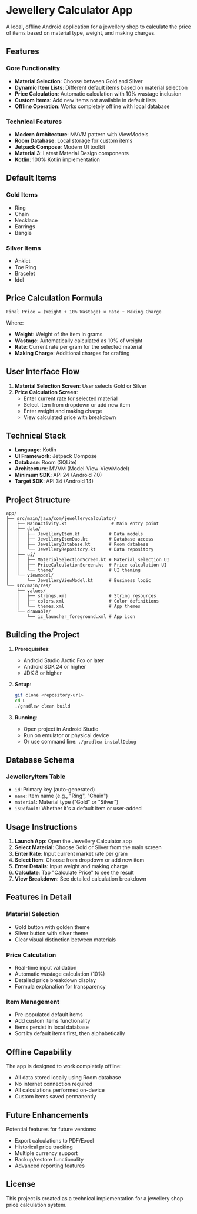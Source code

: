 # Jewellery Calculator App

A local, offline Android application for a jewellery shop to calculate the price of items based on material type, weight, and making charges.

## Features

### Core Functionality
- **Material Selection**: Choose between Gold and Silver
- **Dynamic Item Lists**: Different default items based on material selection
- **Price Calculation**: Automatic calculation with 10% wastage inclusion
- **Custom Items**: Add new items not available in default lists
- **Offline Operation**: Works completely offline with local database

### Technical Features
- **Modern Architecture**: MVVM pattern with ViewModels
- **Room Database**: Local storage for custom items
- **Jetpack Compose**: Modern UI toolkit
- **Material 3**: Latest Material Design components
- **Kotlin**: 100% Kotlin implementation

## Default Items

### Gold Items
- Ring
- Chain  
- Necklace
- Earrings
- Bangle

### Silver Items
- Anklet
- Toe Ring
- Bracelet
- Idol

## Price Calculation Formula

```
Final Price = (Weight + 10% Wastage) × Rate + Making Charge
```

Where:
- **Weight**: Weight of the item in grams
- **Wastage**: Automatically calculated as 10% of weight
- **Rate**: Current rate per gram for the selected material
- **Making Charge**: Additional charges for crafting

## User Interface Flow

1. **Material Selection Screen**: User selects Gold or Silver
2. **Price Calculation Screen**: 
   - Enter current rate for selected material
   - Select item from dropdown or add new item
   - Enter weight and making charge
   - View calculated price with breakdown

## Technical Stack

- **Language**: Kotlin
- **UI Framework**: Jetpack Compose
- **Database**: Room (SQLite)
- **Architecture**: MVVM (Model-View-ViewModel)
- **Minimum SDK**: API 24 (Android 7.0)
- **Target SDK**: API 34 (Android 14)

## Project Structure

```
app/
├── src/main/java/com/jewellerycalculator/
│   ├── MainActivity.kt                 # Main entry point
│   ├── data/
│   │   ├── JewelleryItem.kt           # Data models
│   │   ├── JewelleryItemDao.kt        # Database access
│   │   ├── JewelleryDatabase.kt       # Room database
│   │   └── JewelleryRepository.kt     # Data repository
│   ├── ui/
│   │   ├── MaterialSelectionScreen.kt # Material selection UI
│   │   ├── PriceCalculationScreen.kt  # Price calculation UI
│   │   └── theme/                     # UI theming
│   └── viewmodel/
│       └── JewelleryViewModel.kt      # Business logic
└── src/main/res/
    ├── values/
    │   ├── strings.xml                # String resources
    │   ├── colors.xml                 # Color definitions
    │   └── themes.xml                 # App themes
    └── drawable/
        └── ic_launcher_foreground.xml # App icon
```

## Building the Project

1. **Prerequisites**:
   - Android Studio Arctic Fox or later
   - Android SDK 24 or higher
   - JDK 8 or higher

2. **Setup**:
   ```bash
   git clone <repository-url>
   cd L
   ./gradlew clean build
   ```

3. **Running**:
   - Open project in Android Studio
   - Run on emulator or physical device
   - Or use command line: `./gradlew installDebug`

## Database Schema

### JewelleryItem Table
- `id`: Primary key (auto-generated)
- `name`: Item name (e.g., "Ring", "Chain")
- `material`: Material type ("Gold" or "Silver")
- `isDefault`: Whether it's a default item or user-added

## Usage Instructions

1. **Launch App**: Open the Jewellery Calculator app
2. **Select Material**: Choose Gold or Silver from the main screen
3. **Enter Rate**: Input current market rate per gram
4. **Select Item**: Choose from dropdown or add new item
5. **Enter Details**: Input weight and making charge
6. **Calculate**: Tap "Calculate Price" to see the result
7. **View Breakdown**: See detailed calculation breakdown

## Features in Detail

### Material Selection
- Gold button with golden theme
- Silver button with silver theme
- Clear visual distinction between materials

### Price Calculation
- Real-time input validation
- Automatic wastage calculation (10%)
- Detailed price breakdown display
- Formula explanation for transparency

### Item Management
- Pre-populated default items
- Add custom items functionality
- Items persist in local database
- Sort by default items first, then alphabetically

## Offline Capability

The app is designed to work completely offline:
- All data stored locally using Room database
- No internet connection required
- All calculations performed on-device
- Custom items saved permanently

## Future Enhancements

Potential features for future versions:
- Export calculations to PDF/Excel
- Historical price tracking
- Multiple currency support
- Backup/restore functionality
- Advanced reporting features

## License

This project is created as a technical implementation for a jewellery shop price calculation system.